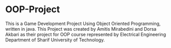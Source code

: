 # OOP-Project
This is a Game Development Project Using Object Oriented Programming, written in java. This Project was created by Amitis Mirabedini and Dorsa Akbari as their project for OOP course represented by Electrical Engineering Department of Sharif University of Technology.
